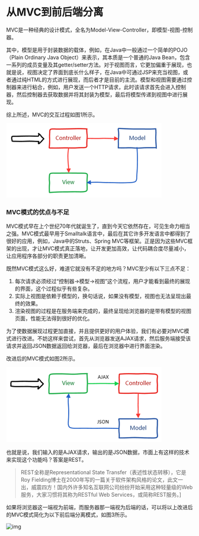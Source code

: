 # 从MVC到前后端分离

​	MVC是一种经典的设计模式，全名为Model-View-Controller，即模型-视图-控制器。

​	其中，模型是用于封装数据的载体，例如，在Java中一般通过一个简单的POJO（Plain Ordinary Java Object）来表示，其本质是一个普通的Java Bean，包含一系列的成员变量及其getter/setter方法。对于视图而言，它更加偏重于展现，也就是说，视图决定了界面到底长什么样子，在Java中可通过JSP来充当视图，或者通过纯HTML的方式进行展现，而后者才是目前的主流。模型和视图需要通过控制器来进行粘合，例如，用户发送一个HTTP请求，此时该请求首先会进入控制器，然后控制器去获取数据并将其封装为模型，最后将模型传递到视图中进行展现。

综上所述，MVC的交互过程如图1所示。

![mvc](docs/img/mvc.jpg)

### **MVC模式的优点与不足**

​	MVC模式早在上个世纪70年代就诞生了，直到今天它依然存在，可见生命力相当之强。MVC模式最早用于Smalltalk语言中，最后在其它许多开发语言中都得到了很好的应用，例如，Java中的Struts、Spring MVC等框架。正是因为这些MVC框架的出现，才让MVC模式真正落地，让开发更加高效，让代码耦合度尽量减小，让应用程序各部分的职责更加清晰。

既然MVC模式这么好，难道它就没有不足的地方吗？MVC至少有以下三点不足：

1. 每次请求必须经过“控制器->模型->视图”这个流程，用户才能看到最终的展现的界面，这个过程似乎有些复杂。
2. 实际上视图是依赖于模型的，换句话说，如果没有模型，视图也无法呈现出最终的效果。
3. 渲染视图的过程是在服务端来完成的，最终呈现给浏览器的是带有模型的视图页面，性能无法得到很好的优化。

为了使数据展现过程更加直接，并且提供更好的用户体验，我们有必要对MVC模式进行改进。不妨这样来尝试，首先从浏览器发送AJAX请求，然后服务端接受该请求并返回JSON数据返回给浏览器，最后在浏览器中进行界面渲染。

改进后的MVC模式如图2所示。

![img](docs/img/enhance-mvc.jpg) 

也就是说，我们输入的是AJAX请求，输出的是JSON数据，市面上有这样的技术来实现这个功能吗？答案是REST。

> REST全称是Representational State Transfer（表述性状态转移），它是Roy Fielding博士在2000年写的一篇关于软件架构风格的论文，此文一出，威震四方！国内外许多知名互联网公司纷纷开始采用这种轻量级的Web服务，大家习惯将其称为RESTful Web Services，或简称REST服务。]

如果将浏览器这一端视为前端，而服务器那一端视为后端的话，可以将以上改进后的MVC模式简化为以下前后端分离模式，如图3所示。

![img](docs/img/f-b-separation.jpg) 



